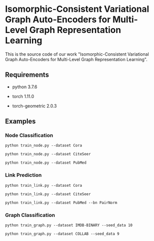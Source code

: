 # Isomorphic-Consistent Variational Graph Auto-Encoders for Multi-Level Graph Representation Learning

This is the source code of our work "Isomorphic-Consistent Variational Graph Auto-Encoders for Multi-Level Graph Representation Learning".

## Requirements

- python 3.7.6

- torch 1.11.0

- torch-geometric 2.0.3

## Examples

### Node Classification

```
python train_node.py --dataset Cora
```

```
python train_node.py --dataset CiteSeer
```

```
python train_node.py --dataset PubMed
```

### Link Prediction

```
python train_link.py --dataset Cora
```

```
python train_link.py --dataset CiteSeer
```

```
python train_link.py --dataset PubMed --bn PairNorm
```

### Graph Classification

```
python train_graph.py --dataset IMDB-BINARY --seed_data 10
```

```
python train_graph.py --dataset COLLAB --seed_data 9
```

